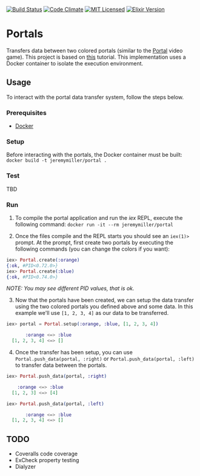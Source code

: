 [![Build Status](https://travis-ci.org/jeremy-miller/portals.svg?branch=master)](https://travis-ci.org/jeremy-miller/portals)
[![Code Climate](https://codeclimate.com/github/jeremy-miller/portals/badges/gpa.svg)](https://codeclimate.com/github/jeremy-miller/portals)
[![MIT Licensed](https://img.shields.io/badge/license-MIT-blue.svg)](https://raw.githubusercontent.com/hyperium/hyper/master/LICENSE)
[![Elixir Version](https://img.shields.io/badge/Elixir-1.4-blue.svg)]()

# Portals
Transfers data between two colored portals (similar to the [Portal](https://en.wikipedia.org/wiki/Portal_(video_game)) video game).
This project is based on [this](http://howistart.org/posts/elixir/1/) tutorial.
This implementation uses a Docker container to isolate the execution environment.

## Usage
To interact with the portal data transfer system, follow the steps below.

### Prerequisites
- [Docker](https://docs.docker.com/engine/installation/)

### Setup
Before interacting with the portals, the Docker container must be built: ```docker build -t jeremymiller/portal .```

### Test
TBD

### Run
1. To compile the portal application and run the *iex* REPL, execute the following command: ```docker run -it --rm jeremymiller/portal```

2. Once the files compile and the REPL starts you should see an ```iex(1)>``` prompt.
At the prompt, first create two portals by executing the following commands (you can change the colors if you want):
```elixir
iex> Portal.create(:orange)
{:ok, #PID<0.72.0>}
iex> Portal.create(:blue)
{:ok, #PID<0.74.0>}
```
*NOTE: You may see different PID values, that is ok.*

3. Now that the portals have been created, we can setup the data transfer using the two colored portals you defined above and some data.
In this example we'll use ```[1, 2, 3, 4]``` as our data to be transferred.
```elixir
iex> portal = Portal.setup(:orange, :blue, [1, 2, 3, 4])

       :orange <=> :blue
  [1, 2, 3, 4] <=> []

```

4. Once the transfer has been setup, you can use ```Portal.push_data(portal, :right)``` or ```Portal.push_data(portal, :left)```
to transfer data between the portals.
```elixir
iex> Portal.push_data(portal, :right)

    :orange <=> :blue
  [1, 2, 3] <=> [4]

iex> Portal.push_data(portal, :left)

       :orange <=> :blue
  [1, 2, 3, 4] <=> []

```

## TODO
- Coveralls code coverage
- ExCheck property testing
- Dialyzer
